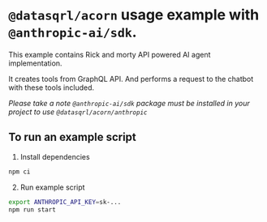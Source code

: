 # `@datasqrl/acorn` usage example with `@anthropic-ai/sdk`.

This example contains Rick and morty API powered AI agent implementation.

It creates tools from GraphQL API. And performs a request to the chatbot with
these tools included.

_Please take a note `@anthropic-ai/sdk` package must be installed in your
project to use `@datasqrl/acorn/anthropic`_

## To run an example script

1. Install dependencies

```sh
npm ci
```

2. Run example script

```sh
export ANTHROPIC_API_KEY=sk-...
npm run start
```
